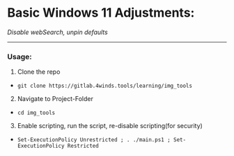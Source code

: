 # Basic Windows 11 Adjustments:  
_Disable webSearch, unpin defaults_  

---  

### Usage:  
1. Clone the repo  
  - `git clone https://gitlab.4winds.tools/learning/img_tools`  
2. Navigate to Project-Folder  
  - `cd img_tools`  
3. Enable scripting, run the script, re-disable scripting(for security)  
  - `Set-ExecutionPolicy Unrestricted ; . ./main.ps1 ; Set-ExecutionPolicy Restricted`  
